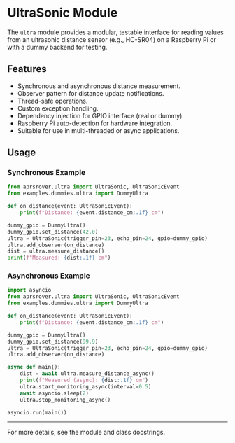 # UltraSonic Module

The `ultra` module provides a modular, testable interface for reading values from an ultrasonic distance sensor (e.g., HC-SR04) on a Raspberry Pi or with a dummy backend for testing.

## Features

- Synchronous and asynchronous distance measurement.
- Observer pattern for distance update notifications.
- Thread-safe operations.
- Custom exception handling.
- Dependency injection for GPIO interface (real or dummy).
- Raspberry Pi auto-detection for hardware integration.
- Suitable for use in multi-threaded or async applications.

## Usage

### Synchronous Example

```python
from aprsrover.ultra import UltraSonic, UltraSonicEvent
from examples.dummies.ultra import DummyUltra

def on_distance(event: UltraSonicEvent):
    print(f"Distance: {event.distance_cm:.1f} cm")

dummy_gpio = DummyUltra()
dummy_gpio.set_distance(42.0)
ultra = UltraSonic(trigger_pin=23, echo_pin=24, gpio=dummy_gpio)
ultra.add_observer(on_distance)
dist = ultra.measure_distance()
print(f"Measured: {dist:.1f} cm")
```

### Asynchronous Example

```python
import asyncio
from aprsrover.ultra import UltraSonic, UltraSonicEvent
from examples.dummies.ultra import DummyUltra

def on_distance(event: UltraSonicEvent):
    print(f"Distance: {event.distance_cm:.1f} cm")

dummy_gpio = DummyUltra()
dummy_gpio.set_distance(99.9)
ultra = UltraSonic(trigger_pin=23, echo_pin=24, gpio=dummy_gpio)
ultra.add_observer(on_distance)

async def main():
    dist = await ultra.measure_distance_async()
    print(f"Measured (async): {dist:.1f} cm")
    ultra.start_monitoring_async(interval=0.5)
    await asyncio.sleep(2)
    ultra.stop_monitoring_async()

asyncio.run(main())
```

---

For more details, see the module and class docstrings.